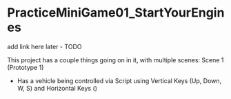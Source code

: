 # PracticeMiniGame01_StartYourEngines
add link here later - TODO

This project has a couple things going on in it, with multiple scenes:
Scene 1 (Prototype 1)
- Has a vehicle being controlled via Script using Vertical Keys (Up, Down, W, S) and Horizontal Keys ()
